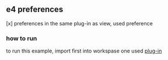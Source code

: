 ## e4 preferences


 [x] preferences in the same plug-in as view, used preference
 
 
### how to run

 to run this example, import first into workspase one used [plug-in](https://github.com/webcane/e4Preferences/tree/master/com.opcoach.e4.preferences)
